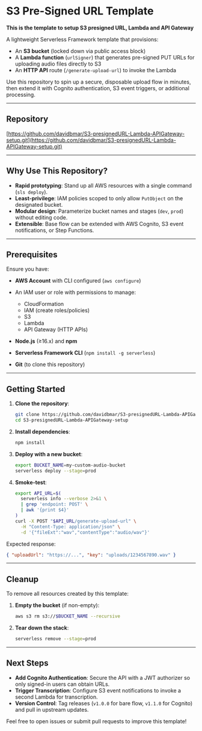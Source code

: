 # S3 Pre-Signed URL Template

**This is the template to setup S3 presigned URL, Lambda and API Gateway**

A lightweight Serverless Framework template that provisions:

* An **S3 bucket** (locked down via public access block)
* A **Lambda function** (`urlSigner`) that generates pre-signed PUT URLs for uploading audio files directly to S3
* An **HTTP API** route (`/generate-upload-url`) to invoke the Lambda

Use this repository to spin up a secure, disposable upload flow in minutes, then extend it with Cognito authentication, S3 event triggers, or additional processing.

---

## Repository

[https://github.com/davidbmar/S3-presignedURL-Lambda-APIGateway-setup.git](https://github.com/davidbmar/S3-presignedURL-Lambda-APIGateway-setup.git)

---

## Why Use This Repository?

* **Rapid prototyping**: Stand up all AWS resources with a single command (`sls deploy`).
* **Least-privilege**: IAM policies scoped to only allow `PutObject` on the designated bucket.
* **Modular design**: Parameterize bucket names and stages (`dev`, `prod`) without editing code.
* **Extensible**: Base flow can be extended with AWS Cognito, S3 event notifications, or Step Functions.

---

## Prerequisites

Ensure you have:

* **AWS Account** with CLI configured (`aws configure`)
* An IAM user or role with permissions to manage:

  * CloudFormation
  * IAM (create roles/policies)
  * S3
  * Lambda
  * API Gateway (HTTP APIs)
* **Node.js** (≥16.x) and **npm**
* **Serverless Framework CLI** (`npm install -g serverless`)
* **Git** (to clone this repository)

---

## Getting Started

1. **Clone the repository**:

   ```bash
   git clone https://github.com/davidbmar/S3-presignedURL-Lambda-APIGateway-setup.git
   cd S3-presignedURL-Lambda-APIGateway-setup
   ```

2. **Install dependencies**:

   ```bash
   npm install
   ```

3. **Deploy with a new bucket**:

   ```bash
   export BUCKET_NAME=my-custom-audio-bucket
   serverless deploy --stage=prod
   ```

4. **Smoke-test**:

   ```bash
   export API_URL=$(
     serverless info --verbose 2>&1 \
     | grep 'endpoint: POST' \
     | awk '{print $4}'
   )
   curl -X POST "$API_URL/generate-upload-url" \
     -H "Content-Type: application/json" \
     -d '{"fileExt":"wav","contentType":"audio/wav"}'
   ```

Expected response:

```json
{ "uploadUrl": "https://...", "key": "uploads/1234567890.wav" }
```

---

## Cleanup

To remove all resources created by this template:

1. **Empty the bucket** (if non-empty):

   ```bash
   aws s3 rm s3://$BUCKET_NAME --recursive
   ```

2. **Tear down the stack**:

   ```bash
   serverless remove --stage=prod
   ```

---

## Next Steps

* **Add Cognito Authentication**: Secure the API with a JWT authorizer so only signed-in users can obtain URLs.
* **Trigger Transcription**: Configure S3 event notifications to invoke a second Lambda for transcription.
* **Version Control**: Tag releases (`v1.0.0` for bare flow, `v1.1.0` for Cognito) and pull in upstream updates.

Feel free to open issues or submit pull requests to improve this template!

